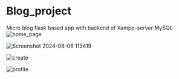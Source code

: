 # Blog_project
Micro blog flask based app 
with backend of Xampp-server MySQL
![home_page](https://github.com/geetanshudev/Blog_project/assets/119582068/a47aecc0-b809-4fea-a0d6-86d8d4653497)

![Screenshot 2024-06-06 113419](https://github.com/geetanshudev/Blog_project/assets/119582068/96084c0b-43e9-4bd0-9598-969013f64409)

![create](https://github.com/geetanshudev/Blog_project/assets/119582068/0f924691-c75d-4d66-8f8a-c951815b8524)

![profile](https://github.com/geetanshudev/Blog_project/assets/119582068/d242807d-dda6-4b17-87b9-533f5c6de007)

